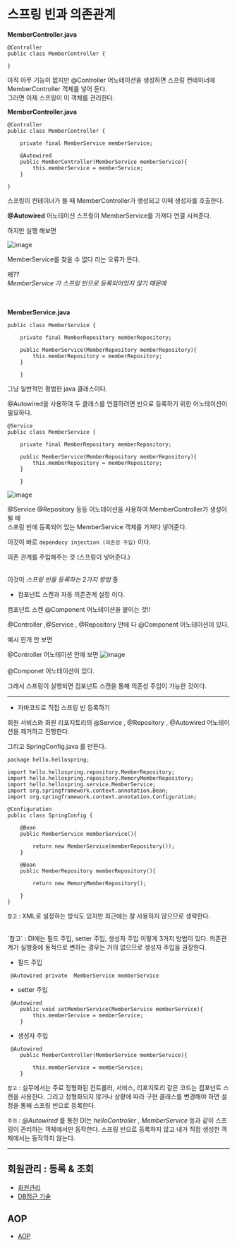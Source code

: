 # 스프링 빈과 의존관계

**MemberController.java**
```
@Controller
public class MemberController {

}
```

아직 아무 기능이 없지만
@Controller 어노테이션을 생성하면
스프링 컨테이너에 MemberController 객체를 넣어 둔다.<br/>
그러면 이제 스프링이 이 객체를 관리한다.


**MemberController.java**
```
@Controller
public class MemberController {

    private final MemberService memberService;

    @Autowired
    public MemberController(MemberService memberService){
        this.memberService = memberService;
    }

}

```

스프링이 컨테이너가 뜰 때 MemberController가 생성되고
이때 생성자를 호출한다.

**@Autowired** 어노테이션
스프링이 MemberService를 가져다 연결 시켜준다.

하지만 실행 해보면

![image](https://user-images.githubusercontent.com/66653324/103364258-a11c4600-4b00-11eb-8525-391e32dff47a.png)


MemberService를 찾을 수 없다 라는 오류가 뜬다.

왜??<br/>
*MemberService 가 스프링 빈으로 등록되어있지 않기 때문에*  <br/><br/><br/>

**MemberService.java**
```
public class MemberService {

    private final MemberRepository memberRepository;

    public MemberService(MemberRepository memberRepository){
        this.memberRepository = memberRepository;
    }
    
    }

```
그냥 일반적인 평범한 java 클래스이다.

@Autowired을 사용하여 두 클래스를 연결하려면
빈으로 등록하기 위한 어노테이션이 필요하다.<br/>

```
@Service
public class MemberService {

    private final MemberRepository memberRepository;

    public MemberService(MemberRepository memberRepository){
        this.memberRepository = memberRepository;
    }
    
    }

```
![image](https://user-images.githubusercontent.com/66653324/103364666-bfcf0c80-4b01-11eb-826b-dafe80d8ef2f.png)

@Service @Repository 등등 어노테이션을 사용하여 MemberController가 생성이 될 때 <br/>
스프링 빈에 등록되어 있는 MemberService 객체를 가져다 넣어준다. <br/>

이것이 바로 `dependecy injection (의존성 주입)` 이다. <br/>

의존 관계를 주입해주는 것 (스프링이 넣어준다.)<br/><br/>

이것이 _스프링 빈을 등록하는 2가지 방법_ 중 
- 컴포넌트 스캔과 자동 의존관계 설정 이다.

컴포넌트 스켄
@Component 어노테이션을 붙이는 것!!

@Controller ,@Service , @Repository 안에 다 @Component 어노테이션이 있다.

예시 한개 만 보면 

@Controller 어노테이션 안에 보면
![image](https://user-images.githubusercontent.com/66653324/103365554-ad55d280-4b03-11eb-8fa1-987a7c209066.png)<br/><br/>
@Componet 어노테이션이 있다.

그래서 스프링이 실행되면 컴포넌트 스캔을 통해 의존성 주입이 가능한 것이다.


---------------------------------

- 자바코드로 직접 스프링 빈 등록하기

회원 서비스와 회원 리포지토리의 @Service , @Repository , @Autowired 어노테이션을 제거하고 진행한다.
<br/>

그리고 SpringConfig.java 를 만든다.

```
package hello.hellospring;

import hello.hellospring.repository.MemberRepository;
import hello.hellospring.repository.MemoryMemberRepository;
import hello.hellospring.service.MemberService;
import org.springframework.context.annotation.Bean;
import org.springframework.context.annotation.Configuration;

@Configuration
public class SpringConfig {

    @Bean
    public MemberService memberService(){

        return new MemberService(memberRepository());
    }

    @Bean
    public MemberRepository memberRepository(){

        return new MemoryMemberRepository();

    }
}

```
`참고` : XML로 설정하는 방식도 있지만 최근에는 잘 사용하지 않으므로 생략한다.

<br/>
`참고` : DI에는 필드 주입, setter 주입, 생성자 주입 이렇게 3가지 방법이 있다. 의존관계가 실행중에 동적으로 변하는 경우는 거의 없으므로 생성자 주입을 권장한다.

- 필드 주입
```
 @Autowired private  MemberService memberService
```

- setter 주입

```
 @Autowired
    public void setMemberService(MemberService memberService){
        this.memberService = memberService;
    }
```

- 생성자 주입

```
 @Autowired
    public MemberController(MemberService memberService){
        
        this.memberService = memberService;
    }
```

`참고` : 실무에서는 주로 정형화된 컨트롤러, 서비스, 리포지토리 같은 코드는 컴포넌트 스캔을 사용한다. 그리고 정형화되지 않거나 상황에 따라 
구현 클래스를 변경해야 하면 설정을 통해 스프링 빈으로 등록한다.

`주의` : *@Autowired* 를 통한 DI는 *helloController* , *MemberService* 등과 같이 스프링이 관리하는 객체에서만 동작한다. 스프링 빈으로 등록하지 않고
내가 직접 생성한 객체에서는 동작하지 않는다.

---------------------------------------------

## 회원관리 : 등록 & 조회

- [회원관리](https://github.com/gunny6026/SpringBoot-Basic/tree/master/src/main/java/hello/hellospring/controller)
- [DB접근 기술](https://github.com/gunny6026/SpringBoot-Basic/tree/master/src/main/java/hello/hellospring/repository)


## AOP
- [AOP](https://github.com/gunny6026/SpringBoot-Basic/tree/master/src/main/java/hello/hellospring/service)
